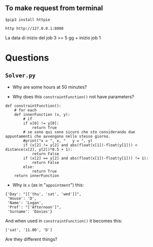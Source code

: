 ## To make request from terminal

`$pip3 install httpie`

`http http://127.0.0.1:8000`



La data di inizio del job 3 >= 5 gg + inizio job 1

# Questions

## `Solver.py`

- Why are some hours at 50 minutes?

- Why does this `constraintFunction()` not have parameters?

```
def constraintFunction():
    # for each 
    def innerFunction (x, y): 
        # if 
        if x[0] != y[0]:
            return True
        # se sono qui sono sicuro che sto considerando due appuntamenti che avvengono nello stesso giorno.
        #print("x = ", x, "   y = ", y)
        if (x[2] != y[2] and abs(float(x[1])-float(y[1])) < distance(x[2], y[2])*0.5 + 1):
            return False
        if (x[2] == y[2] and abs(float(x[1])-float(y[1])) != 1):
            return False
        else:
            return True
    return innerFunction
```


- Why is `x` (as in "`appointment`") this:
```
{'Day': "[['thu', 'sat', 'wed']]",
 'House': 'D',
 'Name': 'Logan',
 'Pref': "['Afternoon']",
 'Surname': 'Davies'}
 ```
 And when used in `constraintFunction()` it becomes this:
 ```
 ['sat', '11.00', 'D']
```
Are they different things?